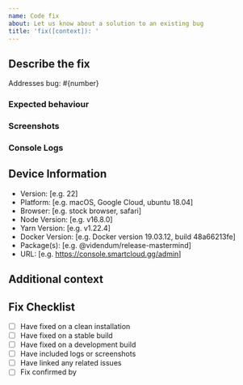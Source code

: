 ```yaml
---
name: Code fix
about: Let us know about a solution to an existing bug
title: 'fix([context]): '
---
```


<!-- Please use [context] in title to describe the package related to this issue.
Valid options are; Release, Label, Variable, Installer
context example: bug(installer): {your title here}
-->

## Describe the fix

Addresses bug: #{number}
<!-- A clear and concise description of what the fix is. -->

### Expected behaviour

<!-- A clear and concise description of what you expected to happen. -->

### Screenshots

### Console Logs

## Device Information

<!-- Please delete all information not relivent-->
- Version: [e.g. 22]
- Platform: [e.g. macOS, Google Cloud, ubuntu 18.04]
- Browser: [e.g. stock browser, safari]
- Node Version: [e.g. v16.8.0]
- Yarn Version: [e.g. v1.22.4]
- Docker Version: [e.g. Docker version 19.03.12, build 48a66213fe]
- Package(s): [e.g. @videndum/release-mastermind]
- URL: [e.g. https://console.smartcloud.gg/admin]

## Additional context

<!-- Add any other context about the problem here. -->

## Fix Checklist

<!-- Please be honest here; we don't mind if you haven't done all these steps; however, we need to know where has been tested and how extensively we need to test it ourselves.

We would appreciate it if you could maintain this section cleanly and clearly. If someone confirms your bug, add them to the "Fix confirmed by" section. Our bot will automatically detect if you have enough users confirmed to tag this bug as "Fix - Confirmed".
-->

- [ ] Have fixed on a clean installation
- [ ] Have fixed on a stable build
- [ ] Have fixed on a development build
- [ ] Have included logs or screenshots
- [ ] Have linked any related issues
- [ ] Fix confirmed by <!--@yourusername & @friendsusername-->